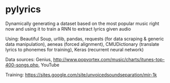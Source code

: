 # pylyrics

Dynamically generating a dataset based on the most popular music right now and using it to train a RNN to extract lyrics given audio

Using:
Beautiful Soup, urllib, pandas, requests (for data scraping & generic data manipulation),
aeneas (forced alignment),
CMUDictionary (translate lyrics to phonemes for training),
Keras (recurrent neural network) 

Data sources: Genius, http://www.popvortex.com/music/charts/itunes-top-400-songs.php, YouTube

Training: https://sites.google.com/site/unvoicedsoundseparation/mir-1k
